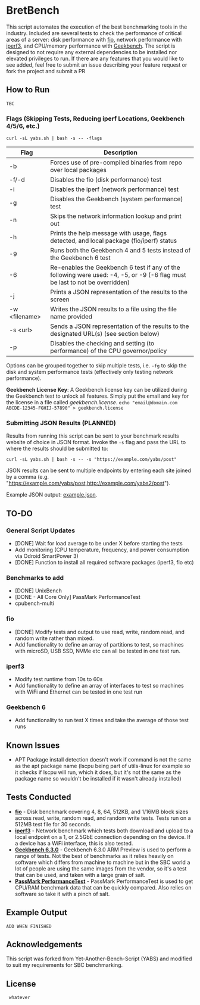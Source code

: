 # BretBench

This script automates the execution of the best benchmarking tools in the industry. Included are several tests to check the performance of critical areas of a server: disk performance with [fio](https://github.com/axboe/fio), network performance with [iperf3](https://github.com/esnet/iperf), and CPU/memory performance with [Geekbench](https://www.geekbench.com/). The script is designed to not require any external dependencies to be installed nor elevated privileges to run. If there are any features that you would like to see added, feel free to submit an issue describing your feature request or fork the project and submit a PR

## How to Run

```
TBC
```

### Flags (Skipping Tests, Reducing iperf Locations, Geekbench 4/5/6, etc.)

```
curl -sL yabs.sh | bash -s -- -flags
```

| Flag | Description |
| ---- | ----------- |
| -b | Forces use of pre-compiled binaries from repo over local packages |
| -f/-d | Disables the fio (disk performance) test |
| -i | Disables the iperf (network performance) test |
| -g | Disables the Geekbench (system performance) test |
| -n | Skips the network information lookup and print out |
| -h | Prints the help message with usage, flags detected, and local package (fio/iperf) status |
| -9 | Runs both the Geekbench 4 and 5 tests instead of the Geekbench 6 test |
| -6 | Re-enables the Geekbench 6 test if any of the following were used: -4, -5, or -9 (-6 flag must be last to not be overridden) |
| -j | Prints a JSON representation of the results to the screen |
| -w \<filename\> | Writes the JSON results to a file using the file name provided |
| -s \<url\> | Sends a JSON representation of the results to the designated URL(s) (see section below) |
| -p | Disables the checking and setting (to performance) of the CPU governor/policy |

Options can be grouped together to skip multiple tests, i.e. `-fg` to skip the disk and system performance tests (effectively only testing network performance).

**Geekbench License Key**: A Geekbench license key can be utilized during the Geekbench test to unlock all features. Simply put the email and key for the license in a file called _geekbench.license_. `echo "email@domain.com ABCDE-12345-FGHIJ-57890" > geekbench.license`

### Submitting JSON Results  (PLANNED)

Results from running this script can be sent to your benchmark results website of choice in JSON format. Invoke the `-s` flag and pass the URL to where the results should be submitted to:

```
curl -sL yabs.sh | bash -s -- -s "https://example.com/yabs/post"
```

JSON results can be sent to multiple endpoints by entering each site joined by a comma (e.g. "https://example.com/yabs/post,http://example.com/yabs2/post").



Example JSON output: [example.json](bin/example.json).

## TO-DO
### General Script Updates
- [DONE] Wait for load average to be under X before starting the tests
- Add monitoring (CPU temperature, frequency, and power consumption via Odroid SmartPower 3)
- [DONE] Function to install all required software packages (iperf3, fio etc)
### Benchmarks to add
- [DONE] UnixBench
- [DONE - All Core Only] PassMark PerformanceTest
- cpubench-multi

### fio
- [DONE] Modify tests and output to use read, write, random read, and random write rather than mixed.
- Add functionality to define an array of partitions to test, so machines with microSD, USB SSD, NVMe etc can all be tested in one test run.
### iperf3
- Modify test runtime from 10s to 60s
- Add functionality to define an array of interfaces to test so machines with WiFi and Ethernet can be tested in one test run
### Geekbench 6
- Add functionality to run test X times and take the average of those test runs

## Known Issues
- APT Package install detection doesn't work if command is not the same as the apt package name (lscpu being part of utils-linux for example so it checks if lscpu will run, which it does, but it's not the same as the package name so wouldn't be installed if it wasn't already installed)

## Tests Conducted

 - **[fio](https://github.com/axboe/fio)** - Disk benchmark covering 4, 8, 64, 512KB, and 1/16MB block sizes across read, write, random read, and random write tests. Tests run on a 512MB test file for 30 seconds.
 - **[iperf3](https://github.com/esnet/iperf)** - Network benchmark which tests both download and upload to a local endpoint on a 1, or 2.5GbE connection depending on the device. If a device has a WiFi interface, this is also tested.
 - **[Geekbench 6.3.0](https://www.geekbench.com/)** - Geekbench 6.3.0 ARM Preview is used to perform a range of tests. Not the best of benchmarks as it relies heavily on software which differs from machine to machine but in the SBC world a lot of people are using the same images from the vendor, so it's a test that can be used, and taken with a large grain of salt.
 - **[PassMark PerformanceTest](https://www.passmark.com/products/pt_linux/index.php)** - PassMark PerformanceTest is used to get CPU/RAM benchmark data that can be quickly compared. Also relies on software so take it with a pinch of salt.

## Example Output

```
ADD WHEN FINISHED
```

## Acknowledgements

This script was forked from Yet-Another-Bench-Script (YABS) and modified to suit my requirements for SBC benchmarking.

## License
```
 whatever
```